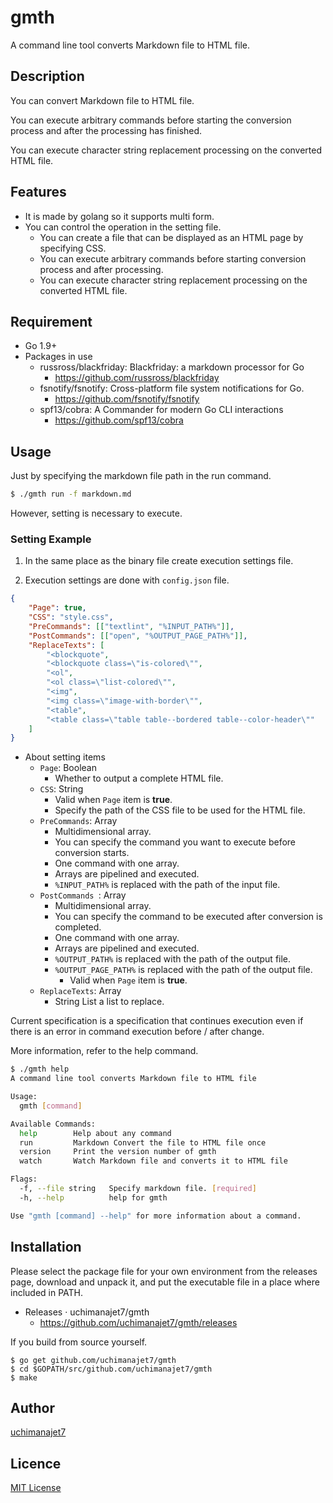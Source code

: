 # gmth
A command line tool converts Markdown file to HTML file.

## Description
You can convert Markdown file to HTML file.

You can execute arbitrary commands before starting the conversion process and after the processing has finished.

You can execute character string replacement processing on the converted HTML file.


## Features
- It is made by golang so it supports multi form.
- You can control the operation in the setting file.
	- You can create a file that can be displayed as an HTML page by specifying CSS.
	- You can execute arbitrary commands before starting conversion process and after processing.
	- You can execute character string replacement processing on the converted HTML file.


## Requirement
- Go 1.9+
- Packages in use
	- russross/blackfriday: Blackfriday: a markdown processor for Go
		- https://github.com/russross/blackfriday
	- fsnotify/fsnotify: Cross-platform file system notifications for Go.
		- https://github.com/fsnotify/fsnotify
	- spf13/cobra: A Commander for modern Go CLI interactions
		- https://github.com/spf13/cobra

## Usage
Just by specifying the markdown file path in the run command.

```	sh
$ ./gmth run -f markdown.md
```

However, setting is necessary to execute.

### Setting Example

1. In the same place as the binary file create execution settings file.

1. Execution settings are done with `config.json` file.

```json
{
    "Page": true,
    "CSS": "style.css",
    "PreCommands": [["textlint", "%INPUT_PATH%"]],
	"PostCommands": [["open", "%OUTPUT_PAGE_PATH%"]],
	"ReplaceTexts": [
        "<blockquote",
        "<blockquote class=\"is-colored\"",
        "<ol",
        "<ol class=\"list-colored\"",
        "<img",
        "<img class=\"image-with-border\"",
        "<table",
        "<table class=\"table table--bordered table--color-header\""
    ]
}
```

- About setting items
	- `Page`: Boolean
		- Whether to output a complete HTML file.
	- `CSS`: String
		- Valid when `Page` item is **true**.
		- Specify the path of the CSS file to be used for the HTML file.
	- `PreCommands`: Array
		- Multidimensional array.
		- You can specify the command you want to execute before conversion starts.
		- One command with one array.
		- Arrays are pipelined and executed.
		- `%INPUT_PATH%` is replaced with the path of the input file.
	- `PostCommands `: Array
		- Multidimensional array.
		- You can specify the command to be executed after conversion is completed.
		- One command with one array.
		- Arrays are pipelined and executed.
		- `%OUTPUT_PATH%` is replaced with the path of the output file.
		- `%OUTPUT_PAGE_PATH%` is replaced with the path of the output file.
			- Valid when `Page` item is **true**.
	- `ReplaceTexts`: Array
		- String List a list to replace.

Current specification is a specification that continues execution even if there is an error in command execution before / after change.

More information, refer to the help command.


```sh
$ ./gmth help
A command line tool converts Markdown file to HTML file

Usage:
  gmth [command]

Available Commands:
  help        Help about any command
  run         Markdown Convert the file to HTML file once
  version     Print the version number of gmth
  watch       Watch Markdown file and converts it to HTML file

Flags:
  -f, --file string   Specify markdown file. [required]
  -h, --help          help for gmth

Use "gmth [command] --help" for more information about a command.
```

## Installation

Please select the package file for your own environment from the releases page, download and unpack it, and put the executable file in a place where included in PATH.

- Releases · uchimanajet7/gmth
	- https://github.com/uchimanajet7/gmth/releases

If you build from source yourself.

```	console
$ go get github.com/uchimanajet7/gmth
$ cd $GOPATH/src/github.com/uchimanajet7/gmth
$ make
```

## Author
[uchimanajet7](https://github.com/uchimanajet7)


## Licence
[MIT License](https://github.com/uchimanajet7/gmth/blob/master/LICENSE)
